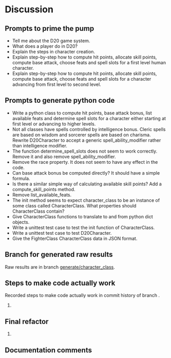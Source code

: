 # Discussion

## Prompts to prime the pump

- Tell me about the D20 game system.
- What does a player do in D20?
- Explain the steps in character creation.
- Explain step-by-step how to compute hit points, allocate skill points, compute base attack, choose feats and spell slots for a first level human character.
- Explain step-by-step how to compute hit points, allocate skill points, compute base attack, choose feats and spell slots for a character advancing from first level to second level.

## Prompts to generate python code

- Write a python class to compute hit points, base attack bonus, list available feats and determine spell slots for a character either starting at first level or advancing to higher levels.
- Not all classes have spells controlled by intelligence bonus. Cleric spells are based on wisdom and sorcerer spells are based on charisma. Rewrite D20Character to accept a generic spell_ability_modifier rather than intelligence modifier.
- The function determine_spell_slots does not seem to work correctly. Remove it and also remove spell_ability_modifier.
- Remove the race property. It does not seem to have any effect in the code.
- Can base attack bonus be computed directly? It should have a simple formula.
- Is there a similar simple way of calculating available skill points? Add a compute_skill_points method.
- Remove list_available_feats.
- The init method seems to expect character_class to be an instance of some class called CharacterClass. What properties should CharacterClass contain?
- Give CharacterClass functions to translate to and from python dict objects.
- Write a unittest test case to test the init function of CharacterClass.
- Write a unittest test case to test D20Character.
- Give the FighterClass CharacterClass data in JSON format.

## Branch for generated raw results

Raw results are in branch [generate/character_class](https://github.com/newexo/d20-ai/tree/generate/character_class).

## Steps to make code actually work

Recorded steps to make code actually work in commit history of branch []().

1. 

## Final refactor

1.

## Documentation comments

